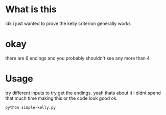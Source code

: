 # What is this
idk i just wanted to prove the kelly criterion generally works

# okay
there are 6 endings and you probably shouldn't see any more than 4

# Usage

try different inputs to try get the endings. yeah thats about it i didnt spend that much time making this or the code look good ok.

```
python simple-kelly.py
```